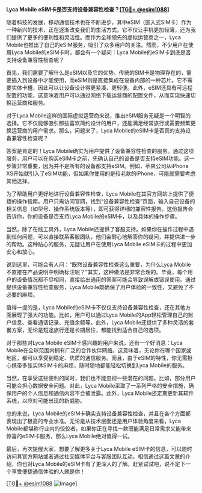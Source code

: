 **Lyca Mobile eSIM卡是否支持设备兼容性检查？[[TG💪+ @esim1088](https://t.me/s/esim1088)]**

随着科技的发展，移动通信技术也在不断进步，其中eSIM（嵌入式SIM卡）作为一种新兴的技术，正在逐渐改变我们的生活方式。它不仅让手机更加轻薄，还为我们提供了更多的便利性和灵活性。而作为全球领先的虚拟运营商之一，Lyca Mobile也推出了自己的eSIM服务，吸引了众多用户的关注。然而，不少用户在使用Lyca Mobile的eSIM卡时，都会有一个疑问：Lyca Mobile的eSIM卡到底是否支持设备兼容性检查呢？

首先，我们需要了解什么是eSIM以及它的优势。传统的SIM卡是物理存在的，需要插入到设备中才能使用，而eSIM则是直接集成在设备内部的一种芯片。它不需要实体卡槽，因此可以让设备设计得更紧凑、更轻便。此外，eSIM还具有可远程配置的功能，这意味着用户可以通过网络下载运营商的配置文件，从而实现快速切换运营商和服务。

对于Lyca Mobile这样的国际虚拟运营商来说，推出eSIM服务无疑是一个明智的选择。它不仅能够吸引那些喜欢简约设计的用户，还能满足经常旅行或需要频繁更换运营商的用户需求。那么，问题来了，Lyca Mobile的eSIM卡是否真的支持设备兼容性检查呢？

答案是肯定的！Lyca Mobile确实为用户提供了设备兼容性检查的服务。通过这项服务，用户可以在购买eSIM卡之前，先确认自己的设备是否支持eSIM功能。这一步骤非常重要，因为并不是所有的设备都支持eSIM。例如，苹果公司从iPhone XS开始就引入了eSIM功能，但如果你使用的是较老款的iPhone，可能就需要考虑其他选择。

为了帮助用户更好地进行设备兼容性检查，Lyca Mobile在其官方网站上提供了便捷的操作指南。用户只需访问官网，找到“设备兼容性检查”页面，输入自己设备的相关信息（如型号、操作系统版本等），即可获得详细的兼容性报告。这份报告会告诉你，你的设备是否支持Lyca Mobile的eSIM卡，以及具体的操作步骤。

当然，除了在线工具外，Lyca Mobile还提供了客服支持。如果你在操作过程中遇到任何问题，可以直接联系客服团队，他们会耐心地解答你的疑问，并提供进一步的帮助。这种贴心的服务，无疑让用户在使用Lyca Mobile eSIM卡的过程中更加安心和放心。

说到这里，可能会有人问：“既然设备兼容性检查这么重要，为什么Lyca Mobile不直接在产品说明中明确标注呢？”其实，这种做法是非常合理的。毕竟，每个用户的设备情况都不尽相同，直接给出通用的答案可能会导致误解或错误使用。通过提供设备兼容性检查服务，Lyca Mobile既确保了用户体验的一致性，又避免了不必要的麻烦。

值得一提的是，Lyca Mobile的eSIM卡不仅仅支持设备兼容性检查，还在其他方面展现了强大的功能。比如，用户可以通过Lyca Mobile的App轻松管理自己的账户信息、查看通话记录、充值余额等。此外，Lyca Mobile还提供了多种灵活的套餐方案，无论是短途旅行还是长期居住，都能找到适合自己的选项。

对于那些对Lyca Mobile eSIM卡感兴趣的用户来说，还有一个好消息：Lyca Mobile在全球范围内拥有广泛的合作伙伴网络。这意味着，无论你在哪个国家或地区，都可以享受到稳定、优质的通信服务。而且，由于eSIM的特性，你无需担心携带多张实体SIM卡的麻烦，随时随地都能轻松切换到Lyca Mobile的服务。

当然，在享受这些便利的同时，我们也不能忽视一些潜在的问题。比如，部分用户可能会担心数据安全问题。对此，Lyca Mobile采取了一系列严格的安全措施，确保用户的个人信息和通信内容不会被泄露。此外，Lyca Mobile还定期更新其软件系统，以应对可能出现的新威胁。

总的来说，Lyca Mobile的eSIM卡确实支持设备兼容性检查，并且在各个方面都表现出了极高的专业水准。无论是从技术层面还是用户体验角度来看，Lyca Mobile都堪称行业内的佼佼者。如果你正在寻找一款既能满足日常需求又能带来惊喜的eSIM卡服务，那么Lyca Mobile绝对值得一试。

最后，再次提醒大家，想要了解更多关于Lyca Mobile eSIM卡的信息，可以随时访问其官方网站或者通过社交媒体平台与客服团队互动。相信通过这篇文章的介绍，你也对Lyca Mobile的eSIM卡有了更深入的了解。赶紧试试吧，说不定下一个享受便捷通信体验的人就是你！

[[TG💪+ @esim1088](https://t.me/s/esim1088) ![Image](https://i.postimg.cc/4NQfJmqS/Snipaste-2025-05-13-00-14-12.png)]